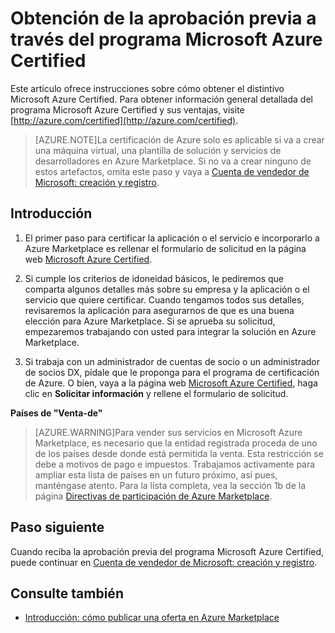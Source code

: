 <properties
   pageTitle="Obtención de la aprobación previa a través del programa Microsoft Azure Certified | Microsoft Azure"
   description="Obtenga información sobre el programa para partners Microsoft Azure Certified y cómo vender su imagen de máquina virtual, plantilla de solución, servicio de programadores o servicio de datos en Azure Marketplace"
   services="marketplace-publishing"
   documentationCenter="na"
   authors="anishkannan "
   manager=" "
   editor=""
   tags=""/>

<tags
   ms.service="marketplace"
   ms.devlang="na"
   ms.topic="article"
   ms.tgt_pltfrm="na"
   ms.workload="na"
   ms.date="10/05/2015"
   ms.author="anishk;hascipio"/>

# Obtención de la aprobación previa a través del programa Microsoft Azure Certified

Este artículo ofrece instrucciones sobre cómo obtener el distintivo Microsoft Azure Certified. Para obtener información general detallada del programa Microsoft Azure Certified y sus ventajas, visite [http://azure.com/certified](http://azure.com/certified).

> [AZURE.NOTE]La certificación de Azure solo es aplicable si va a crear una máquina virtual, una plantilla de solución y servicios de desarrolladores en Azure Marketplace. Si no va a crear ninguno de estos artefactos, omita este paso y vaya a [Cuenta de vendedor de Microsoft: creación y registro](marketplace-publishing-accounts-creation-registration.md).

## Introducción
1. El primer paso para certificar la aplicación o el servicio e incorporarlo a Azure Marketplace es rellenar el formulario de solicitud en la página web [Microsoft Azure Certified](https://azure.microsoft.com/marketplace/partner-program/).

2. Si cumple los criterios de idoneidad básicos, le pediremos que comparta algunos detalles más sobre su empresa y la aplicación o el servicio que quiere certificar. Cuando tengamos todos sus detalles, revisaremos la aplicación para asegurarnos de que es una buena elección para Azure Marketplace. Si se aprueba su solicitud, empezaremos trabajando con usted para integrar la solución en Azure Marketplace.

3. Si trabaja con un administrador de cuentas de socio o un administrador de socios DX, pídale que le proponga para el programa de certificación de Azure. O bien, vaya a la página web [Microsoft Azure Certified](http://azure.com/certified), haga clic en **Solicitar información** y rellene el formulario de solicitud.

**Países de "Venta-de"**

> [AZURE.WARNING]Para vender sus servicios en Microsoft Azure Marketplace, es necesario que la entidad registrada proceda de uno de los países desde donde está permitida la venta. Esta restricción se debe a motivos de pago e impuestos. Trabajamos activamente para ampliar esta lista de países en un futuro próximo, así pues, manténgase atento. Para la lista completa, vea la sección 1b de la página [Directivas de participación de Azure Marketplace](http://go.microsoft.com/fwlink/?LinkID=526833).

## Paso siguiente
Cuando reciba la aprobación previa del programa Microsoft Azure Certified, puede continuar en [Cuenta de vendedor de Microsoft: creación y registro](marketplace-publishing-accounts-creation-registration.md).

## Consulte también
- [Introducción: cómo publicar una oferta en Azure Marketplace](marketplace-publishing-getting-started.md)

<!---HONumber=Nov15_HO4-->